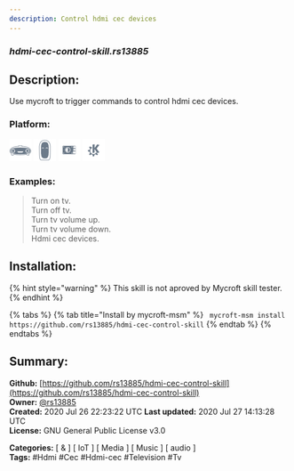 ```yaml
---
description: Control hdmi cec devices
---
```


### _hdmi-cec-control-skill.rs13885_  
## Description:  
Use mycroft to trigger commands to control hdmi cec devices.  
  
  
### Platform:  
 ![Mark I](../.gitbook/assets/mark-1-icon.png)  ![Mark II](../.gitbook/assets/mark-2-icon.png)  ![Picroft](../.gitbook/assets/picroft-icon.png)  ![plasmoid](../.gitbook/assets/kde.png)   
### Examples:  
> Turn on tv.  
> Turn off tv.  
> Turn tv volume up.  
> Turn tv volume down.  
> Hdmi cec devices.  
  
## Installation:  
{% hint style="warning" %}
This skill is not aproved by Mycroft skill tester.
{% endhint %}
    
{% tabs %}
{% tab title="Install by mycroft-msm" %}
``` mycroft-msm install https://github.com/rs13885/hdmi-cec-control-skill```
{% endtab %}
  {% endtabs %}
    
## Summary:  
**Github:** [https://github.com/rs13885/hdmi-cec-control-skill](https://github.com/rs13885/hdmi-cec-control-skill)  
**Owner:** [@rs13885](https://github.com/rs13885)  
**Created:** 2020 Jul 26 22:23:22 UTC  **Last updated:** 2020 Jul 27 14:13:28 UTC  
**License:** GNU General Public License v3.0  
  
**Categories:** [ & ] [ IoT ] [ Media ] [ Music ] [ audio ]   
**Tags:** \#Hdmi \#Cec \#Hdmi-cec \#Television \#Tv   
